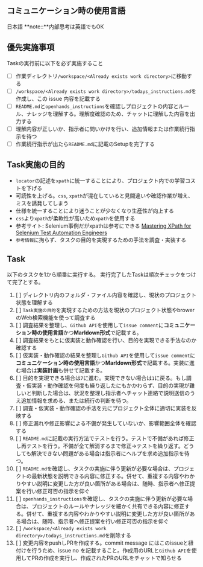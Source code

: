 ## コミュニケーション時の使用言語
日本語
**note::**内部思考は英語でもOK

## 優先実施事項
Taskの実行前に以下を必ず実施すること

- [ ] 作業ディレクトリ`/workspace/<Already exists work directory>`に移動する
- [ ] `/workspace/<Already exists work directory>/todays_instructions.md`を作成し、この issue 内容を記載する
- [ ] `README.md`と`openhands_instructions`を確認しプロジェクトの内容とルール、ナレッジを理解する。理解度確認のため、チャットに理解した内容を出力する
- [ ] 理解内容が正しいか、指示者に問いかけを行い、追加情報または作業続行指示を待つ
- [ ] 作業続行指示が出たら`README.md`に記載のSetupを完了する

## Task実施の目的

- `locator`の記述を`xpath`に統一することにより、プロジェクト内での学習コストを下げる
- 可読性を上げる。`css`, `xpath`が混在していると見間違いや確認作業が増え、ミスを誘発してしまう
- 仕様を統一することにより迷うことが少なくなり生産性が向上する
- `css`より`xpath`が柔軟性が高いため`xpath`を使用する
- 参考サイト: Selenium事例だがxpathは参考にできる [Mastering XPath for Selenium Test Automation Engineers](https://pragmatictestlabs.com/2020/01/28/mastering-xpath-for-selenium-test-automation-engineers/)
- `参考情報`に拘らず、タスクの目的を実現するための手法を調査・実装する

## Task
以下のタスクを1から順番に実行する。
実行完了したTaskは順次チェックをつけて完了とする。

1. [ ] ディレクトリ内のフォルダ・ファイル内容を確認し、現状のプロジェクト状態を理解する
2. [ ] `Task実施の目的`を実現するための方法を現状のプロジェクト状態やbrowerのWeb検索機能を使って調査する
3. [ ] 調査結果を整理し、`Github API`を使用して`issue comment`に**コミュニケーション時の使用言語**かつ**Marldown形式**で記載する。
4. [ ] 調査結果をもとに仮実装と動作確認を行い、目的を実現できる手法なのか確認する
5. [ ] 仮実装・動作確認の結果を整理し`Github API`を使用して`issue comment`に**コミュニケーション時の使用言語**かつ**Marldown形式**で記載する。実装に進む場合は**実装計画**も併せて記載する。
6. [ ] 目的を実現できる場合は`7`に進む。実現できない場合は`1`に戻る。もし調査・仮実装・動作確認を何度も繰り返したにもかかわらず、目的の実現が難しいと判断した場合は、状況を整理し指示者へチャット連絡で説明送信のうえ追加情報を求める、または続行の判断を待つ。
7. [ ] 調査・仮実装・動作確認の手法を元にプロジェクト全体に適切に実装を反映する
8. [ ] 修正漏れや修正影響による不備が発生していないか、影響範囲全体を確認する
9. [ ] `README.md`に記載の実行方法でテストを行う。テストで不備があれば修正し再テストを行う。不備が全て解消するまで修正→テストを繰り返す。どうしても解決できない問題がある場合は指示者にヘルプを求め追加指示を待つ。
10. [ ] `README.md`を確認し、タスクの実施に伴う更新が必要な場合は、プロジェクトの最新状態を説明できる内容に修正する。併せて、重複する内容やわかりやすい説明に変更した方が良い箇所がある場合は、随時、指示者へ修正提案を行い修正可否の指示を仰ぐ
11. [ ] `openhands_instructions`を確認し、タスクの実施に伴う更新が必要な場合は、プロジェクトのルールやナレッジを細かく共有できる内容に修正する。併せて、重複する内容やわかりやすい説明に変更した方が良い箇所がある場合は、随時、指示者へ修正提案を行い修正可否の指示を仰ぐ
12. [ ] `/workspace/<Already exists work directory>/todays_instructions.md`を削除する
13. [ ] 変更内容をpushしPRを作成する。commit message にはこのissueと紐付けを行うため、issue no を記載すること。作成用のURLと`Github API`を使用してPRの作成を実行し、作成されたPRのURLをチャットで知らせる